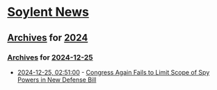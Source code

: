 # [Soylent News](../../../README.md)

## [Archives](../../index.md) for [2024](../index.md)

### [Archives](../../index.md) for [2024-12-25](index.md)

* [2024-12-25, 02:51:00](https://soylentnews.org/article.pl?sid=24/12/24/0554203&from=rss) - [Congress Again Fails to Limit Scope of Spy Powers in New Defense Bill](https://soylentnews.org/article.pl?sid=24/12/24/0554203&from=rss)
